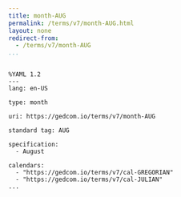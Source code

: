 ```yaml
---
title: month-AUG
permalink: /terms/v7/month-AUG.html
layout: none
redirect-from:
  - /terms/v7/month-AUG
...
```


```

%YAML 1.2
---
lang: en-US

type: month

uri: https://gedcom.io/terms/v7/month-AUG

standard tag: AUG

specification:
  - August

calendars:
  - "https://gedcom.io/terms/v7/cal-GREGORIAN"
  - "https://gedcom.io/terms/v7/cal-JULIAN"
...

```
